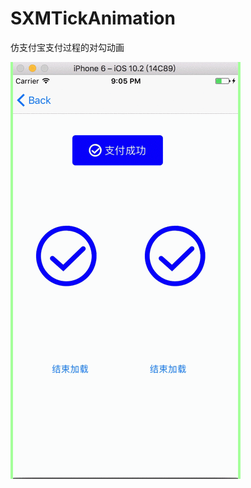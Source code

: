 # SXMTickAnimation
仿支付宝支付过程的对勾动画

![image](https://github.com/LarkNan/SXMTickAnimation/raw/master/tick.gif)
